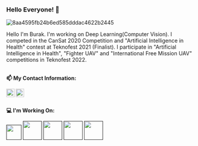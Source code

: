 ### Hello Everyone! 👋
![8aa4595fb24b6ed585dddac4622b2445](https://user-images.githubusercontent.com/73792173/118365562-f3d53680-b5a5-11eb-8449-4f60d4af4eb3.gif)

Hello I'm Burak. I'm working on Deep Learning(Computer Vision). I competed in the CanSat 2020 Competition and "Artificial Intelligence in Health" contest at Teknofest 2021 (Finalist). I participate in "Artificial Intelligence in Health", "Fighter UAV" and "International Free Mission UAV" competitions in Teknofest 2022.

<br/>**📫 My Contact Information:** <br/>

<a href="https://www.linkedin.com/in/burak-%C3%A7imtay-69768a64/">
  <img align="left" alt="Linkedin" width="22px" src="https://cdn.jsdelivr.net/npm/simple-icons@v3/icons/linkedin.svg" />
</a>

<a href="https://www.instagram.com/burakcimtay/">
  <img align="left" alt="İnstagram" width="22px" src="https://cdn.jsdelivr.net/npm/simple-icons@v3/icons/instagram.svg" />
</a><br/>

<br/> **💻 I'm Working On:**

<code><a href="" target="_blank"><img height="40" src="https://www.vectorlogo.zone/logos/python/python-official.svg"></a></code>
<code><a href="" target="_blank"><img height="50" src="https://www.vectorlogo.zone/logos/numpy/numpy-ar21.svg"></a></code>
<code><a href="" target="_blank"><img height="50" src="https://www.vectorlogo.zone/logos/pytorch/pytorch-ar21.svg"></a></code>
<code><a href="" target="_blank"><img height="50" src="https://www.vectorlogo.zone/logos/opencv/opencv-ar21.svg"></a></code>
<code><a href="" target="_blank"><img height="50" src="https://www.vectorlogo.zone/logos/tensorflow/tensorflow-ar21.svg"></a></code>
